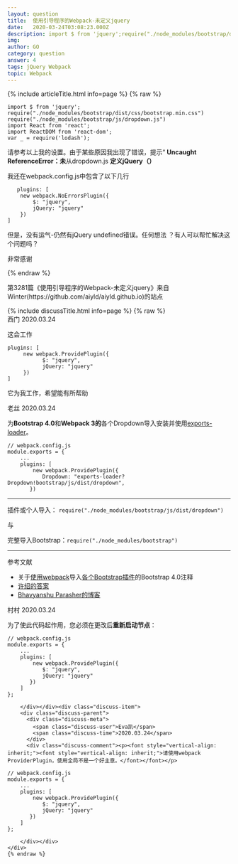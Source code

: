 ```yaml
---
layout: question
title:  使用引导程序的Webpack-未定义jquery
date:   2020-03-24T03:08:23.000Z
description: import $ from 'jquery';require("./node_modules/bootstrap/dist/css/bootstrap....
img: 
author: GO
category: question
answer: 4
tags: jQuery Webpack
topic: Webpack
---
```

<div class="article-root">
  <div class="article">
    {% include articleTitle.html info=page %}
    {% raw %}
    <div class="article-content"><pre><code>import $ from 'jquery';<font></font>
require("./node_modules/bootstrap/dist/css/bootstrap.min.css")<font></font>
require("./node_modules/bootstrap/js/dropdown.js")<font></font>
import React from 'react';<font></font>
import ReactDOM from 'react-dom';<font></font>
var _ = require('lodash');<font></font>
</code></pre>

<p><font style="vertical-align: inherit;"><font style="vertical-align: inherit;">请参考以上我的设置。</font><font style="vertical-align: inherit;">由于某些原因我出现了错误，提示“ </font></font><strong><font style="vertical-align: inherit;"><font style="vertical-align: inherit;">Uncaught ReferenceError：未</font></font></strong><font style="vertical-align: inherit;"><font style="vertical-align: inherit;">从dropdown.js </font><strong><font style="vertical-align: inherit;">定义jQuery（）</font></strong></font></p>

<p><font style="vertical-align: inherit;"><font style="vertical-align: inherit;">我还在webpack.config.js中包含了以下几行</font></font></p>

<pre><code>   plugins: [<font></font>
    new webpack.NoErrorsPlugin({<font></font>
        $: "jquery",<font></font>
        jQuery: "jquery"<font></font>
    })<font></font>
]<font></font>
</code></pre>

<p><font style="vertical-align: inherit;"><font style="vertical-align: inherit;">但是，没有运气-仍然有jQuery undefined错误。</font><font style="vertical-align: inherit;">任何想法 ？</font><font style="vertical-align: inherit;">有人可以帮忙解决这个问题吗？</font></font></p>

<p><font style="vertical-align: inherit;"><font style="vertical-align: inherit;">非常感谢</font></font></p></div>
    {% endraw %}
  </div>
  <p class="winter_mark">第3281篇《使用引导程序的Webpack-未定义jquery》来自Winter(https://github.com/aiyld/aiyld.github.io)的站点</p>
  <div class="discuss-wrapper">
    {% include discussTitle.html info=page %}
    {% raw %}
    <div class="discuss-list">
    <div class="discuss-item">
        <div class="discuss-parent">
          <div class="discuss-meta">
            <span class="discuss-user">西门</span>
            <span class="discuss-time">2020.03.24</span>
          </div>
          <div class="discuss-comment"><p><font style="vertical-align: inherit;"><font style="vertical-align: inherit;">这会工作 </font></font></p>

<pre><code>plugins: [ <font></font>
     new webpack.ProvidePlugin({<font></font>
           $: "jquery", <font></font>
           jQuery: "jquery"<font></font>
     })<font></font>
] <font></font>
</code></pre>

<p><font style="vertical-align: inherit;"><font style="vertical-align: inherit;">它为我工作，希望能有所帮助 </font></font></p></div>
        </div></div><div class="discuss-item">
        <div class="discuss-parent">
          <div class="discuss-meta">
            <span class="discuss-user">老丝</span>
            <span class="discuss-time">2020.03.24</span>
          </div>
          <div class="discuss-comment"><p><font style="vertical-align: inherit;"><font style="vertical-align: inherit;">为</font><strong><font style="vertical-align: inherit;">Bootstrap 4.0</font></strong><font style="vertical-align: inherit;">和</font><strong><font style="vertical-align: inherit;">Webpack 3的</font></strong><font style="vertical-align: inherit;">各个Dropdown导入</font><font style="vertical-align: inherit;">安装并使用</font></font><a href="https://github.com/webpack-contrib/exports-loader" rel="nofollow noreferrer"><font style="vertical-align: inherit;"><font style="vertical-align: inherit;">exports-loader</font></font></a><font style="vertical-align: inherit;"><font style="vertical-align: inherit;">。</font></font><strong><font style="vertical-align: inherit;"></font></strong><font style="vertical-align: inherit;"></font><strong><font style="vertical-align: inherit;"></font></strong><font style="vertical-align: inherit;"></font></p>

<pre><code>// webpack.config.js<font></font>
module.exports = {<font></font>
    ...<font></font>
    plugins: [<font></font>
        new webpack.ProvidePlugin({<font></font>
           Dropdown: "exports-loader?Dropdown!bootstrap/js/dist/dropdown",<font></font>
       })<font></font>
</code></pre>

<hr>

<p><font style="vertical-align: inherit;"><font style="vertical-align: inherit;">插件或个人导入： </font></font><code>require("./node_modules/bootstrap/js/dist/dropdown")</code></p>

<p><font style="vertical-align: inherit;"><font style="vertical-align: inherit;">与</font></font></p>

<p><font style="vertical-align: inherit;"><font style="vertical-align: inherit;">完整导入Bootstrap：</font></font><code>require("./node_modules/bootstrap")</code></p>

<hr>

<p><font style="vertical-align: inherit;"><font style="vertical-align: inherit;">参考文献</font></font></p>

<ul>
<li><font style="vertical-align: inherit;"><font style="vertical-align: inherit;">关于</font><a href="https://getbootstrap.com/docs/4.0/getting-started/webpack/#importing-javascript" rel="nofollow noreferrer"><font style="vertical-align: inherit;">使用webpack</font></a><font style="vertical-align: inherit;">导入</font><a href="https://getbootstrap.com/docs/4.0/getting-started/webpack/#importing-javascript" rel="nofollow noreferrer"><font style="vertical-align: inherit;">各个Bootstrap插件</font></a><font style="vertical-align: inherit;">的Bootstrap 4.0注释</font></font><a href="https://getbootstrap.com/docs/4.0/getting-started/webpack/#importing-javascript" rel="nofollow noreferrer"><font style="vertical-align: inherit;"></font></a></li>
<li><a href="https://stackoverflow.com/a/39283602/2692915"><font style="vertical-align: inherit;"><font style="vertical-align: inherit;">许绍的答案</font></font></a></li>
<li><a href="https://bhavyanshu.me/using-bootstrap-4-webpack-3-and-yarn-for-wordpress-theme-assets/01/21/2018" rel="nofollow noreferrer"><font style="vertical-align: inherit;"><font style="vertical-align: inherit;">Bhavyanshu Parasher的博客</font></font></a></li>
</ul></div>
        </div></div><div class="discuss-item">
        <div class="discuss-parent">
          <div class="discuss-meta">
            <span class="discuss-user">村村</span>
            <span class="discuss-time">2020.03.24</span>
          </div>
          <div class="discuss-comment"><p><font style="vertical-align: inherit;"><font style="vertical-align: inherit;">为了使此代码起作用，您必须</font><font style="vertical-align: inherit;">在更改后</font></font><strong><font style="vertical-align: inherit;"><font style="vertical-align: inherit;">重新启动节点</font></font></strong><font style="vertical-align: inherit;"><font style="vertical-align: inherit;">：</font></font></p>

<pre><code>// webpack.config.js<font></font>
module.exports = {<font></font>
    ...<font></font>
    plugins: [<font></font>
        new webpack.ProvidePlugin({<font></font>
           $: "jquery",<font></font>
           jQuery: "jquery"<font></font>
       })<font></font>
    ]<font></font>
};<font></font>
</code></pre></div>
        </div></div><div class="discuss-item">
        <div class="discuss-parent">
          <div class="discuss-meta">
            <span class="discuss-user">Eva凯</span>
            <span class="discuss-time">2020.03.24</span>
          </div>
          <div class="discuss-comment"><p><font style="vertical-align: inherit;"><font style="vertical-align: inherit;">请使用webpack ProviderPlugin，使用全局不是一个好主意。</font></font></p>

<pre><code>// webpack.config.js<font></font>
module.exports = {<font></font>
    ...<font></font>
    plugins: [<font></font>
        new webpack.ProvidePlugin({<font></font>
           $: "jquery",<font></font>
           jQuery: "jquery"<font></font>
       })<font></font>
    ]<font></font>
};<font></font>
</code></pre></div>
        </div></div>
    </div>
    {% endraw %}
  </div>
<div>
